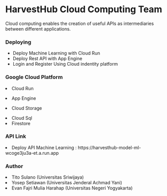 <h1>HarvestHub Cloud Computing Team</h1>

<p>Cloud computing enables the creation of useful APIs as intermediaries between different applications.</p>

<h3>Deploying</h3>
<ul>
  <li>Deploy Machine Learning with Cloud Run</li>
  <li>Deploy Rest API with App Engine</li>
  <li>Login and Register Using Cloud indentity platform</p>
</ul>

<h3>Google Cloud Platform</h3>
<li>Cloud Run</p>
<li>App Engine</p>
<li>Cloud Storage</p>
<li>Cloud Sql</li>
<li>Firestore</li>

<h3>API Link</h3>
<li>Deploy API Machine Learning : https://harvesthub-model-ml-wcoge3ju3a-et.a.run.app</li>

<h3>Author</h3>
<li>Tito Sulano (Universitas Sriwijaya)</li>
<li>Yosep Setiawan  (Universitas Jenderal Achmad Yani)</li>
<li>Evan Fajri Mulia Harahap  (Universitas Negeri Yogyakarta)</li>



